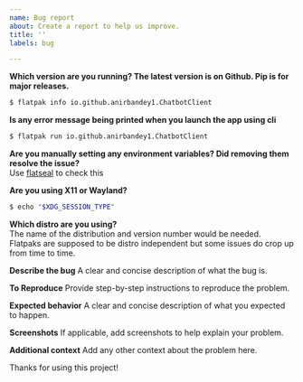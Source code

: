 ```yaml
---
name: Bug report
about: Create a report to help us improve.
title: ''
labels: bug

---
```


**Which version are you running? The latest version is on Github. Pip is for major releases.**
```sh
$ flatpak info io.github.anirbandey1.ChatbotClient
```

**Is any error message being printed when you launch the app using cli**
```sh
$ flatpak run io.github.anirbandey1.ChatbotClient
```

**Are you manually setting any environment variables? Did removing them resolve the issue?**  
Use [flatseal](https://flathub.org/apps/com.github.tchx84.Flatseal) to check this

**Are you using X11 or Wayland?**
```sh
$ echo "$XDG_SESSION_TYPE"
```

**Which distro are you using?**  
The name of the distribution and version number would be needed. Flatpaks are supposed to be distro independent but some issues do crop up from time to time.

**Describe the bug**
A clear and concise description of what the bug is.

**To Reproduce**
Provide step-by-step instructions to reproduce the problem.

**Expected behavior**
A clear and concise description of what you expected to happen.

**Screenshots**
If applicable, add screenshots to help explain your problem.

**Additional context**
Add any other context about the problem here.

Thanks for using this project!
